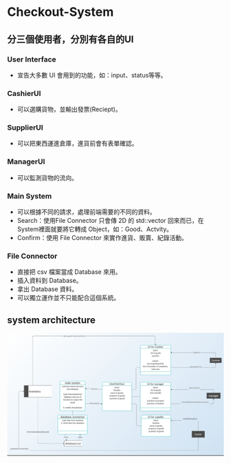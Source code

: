 # Checkout-System

## 分三個使用者，分別有各自的UI

### User Interface
 - 宣告大多數 UI 會用到的功能，如：input、status等等。

### CashierUI 
 - 可以選購貨物，並輸出發票(Reciept)。

### SupplierUI 
 - 可以把東西運進倉庫，進貨前會有表單確認。

### ManagerUI 
 - 可以監測貨物的流向。
  
### Main System
 - 可以根據不同的請求，處理前端需要的不同的資料。
 - Search：使用File Connector 只會傳 2D 的 std::vector 回來而已，在System裡面就要將它轉成 Object，如：Good、Actvity。
 - Confirm：使用 File Connector 來實作進貨、販賣、紀錄活動。

### File Connector
 - 直接把 csv 檔案當成 Database 來用。
 - 插入資料到 Database。
 - 拿出 Database 資料。
 - 可以獨立運作並不只能配合這個系統。

##  system architecture
![architecture](./arch.png)


